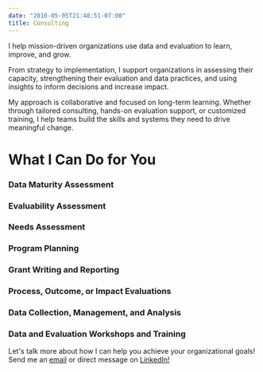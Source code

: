 ```yaml
---
date: "2016-05-05T21:48:51-07:00"
title: Consulting
---
```


I help mission-driven organizations use data and evaluation to learn, improve, and grow.

From strategy to implementation, I support organizations in assessing their capacity, strengthening their evaluation and data practices, and using insights to inform decisions and increase impact.

My approach is collaborative and focused on long-term learning. Whether through tailored consulting, hands-on evaluation support, or customized training, I help teams build the skills and systems they need to drive meaningful change.

# What I Can Do for You

### Data Maturity Assessment


### Evaluability Assessment


### Needs Assessment


### Program Planning


### Grant Writing and Reporting


### Process, Outcome, or Impact Evaluations


### Data Collection, Management, and Analysis


### Data and Evaluation Workshops and Training

Let's talk more about how I can help you achieve your organizational goals! Send me an [email](mailto:av.espinoza@outlook.com) or direct message on <a href="https://www.linkedin.com/in/alberto-espinoza-es/" target="_blank">LinkedIn!</a>
